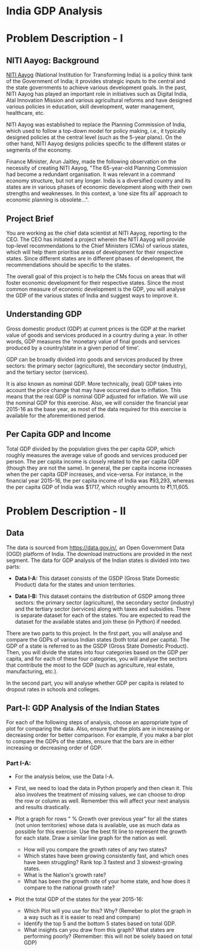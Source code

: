 # India GDP Analysis

# Problem Description - I

## NITI Aayog: Background

[NITI Aayog](https://en.wikipedia.org/wiki/NITI_Aayog) (National Institution for Transforming India) is a policy think tank of the Government of India; it provides strategic inputs to the central and the state governments to achieve various development goals. In the past, NITI Aayog has played an important role in initiatives such as Digital India, Atal Innovation Mission and various agricultural reforms and have designed various policies in education, skill development, water management, healthcare, etc. 

NITI Aayog was established to replace the Planning Commission of India, which used to follow a top-down model for policy making, i.e., it typically designed policies at the central level (such as the 5-year plans). On the other hand, NITI Aayog designs policies specific to the different states or segments of the economy.

Finance Minister, Arun Jaitley, made the following observation on the necessity of creating NITI Aayog, "The 65-year-old Planning Commission had become a redundant organisation. It was relevant in a command economy structure, but not any longer. India is a diversified country and its states are in various phases of economic development along with their own strengths and weaknesses. In this context, a ‘one size fits all’ approach to economic planning is obsolete...".

## Project Brief
You are working as the chief data scientist at NITI Aayog, reporting to the CEO. The CEO has initiated a project wherein the NITI Aayog will provide top-level recommendations to the Chief Ministers (CMs) of various states, which will help them prioritise areas of development for their respective states. Since different states are in different phases of development, the recommendations should be specific to the states.

The overall goal of this project is to help the CMs focus on areas that will foster economic development for their respective states. Since the most common measure of economic development is the GDP, you will analyse the GDP of the various states of India and suggest ways to improve it.

## Understanding GDP

Gross domestic product (GDP) at current prices is the GDP at the market value of goods and services produced in a country during a year. In other words, GDP measures the 'monetary value of final goods and services produced by a country/state in a given period of time'.

GDP can be broadly divided into goods and services produced by three sectors: the primary sector (agriculture), the secondary sector (industry), and the tertiary sector (services).

It is also known as nominal GDP. More technically, (real) GDP takes into account the price change that may have occurred due to inflation. This means that the real GDP is nominal GDP adjusted for inflation. We will use the nominal GDP for this exercise. Also, we will consider the financial year 2015-16 as the base year, as most of the data required for this exercise is available for the aforementioned period.

## Per Capita GDP and Income

Total GDP divided by the population gives the per capita GDP, which roughly measures the average value of goods and services produced per person. The per capita income is closely related to the per capita GDP (though they are not the same). In general, the per capita income increases when the per capita GDP increases, and vice-versa. For instance, in the financial year 2015-16, the per capita income of India was ₹93,293, whereas the per capita GDP of India was $1717, which roughly amounts to ₹1,11,605. 

# Problem Description - II

## Data

The data is sourced from https://data.gov.in/, an Open Government Data (OGD) platform of India. The download instructions are provided in the next segment. The data for GDP analysis of the Indian states is divided into two parts:

- **Data I-A:** This dataset consists of the GSDP (Gross State Domestic Product) data for the states and union territories.

- **Data I-B:** This dataset contains the distribution of GSDP among three sectors: the primary sector (agriculture), the secondary sector (industry) and the tertiary sector (services) along with taxes and subsidies. There is separate dataset for each of the states. You are expected to read the dataset for the available states and join these (in Python) if needed.

There are two parts to this project. In the first part, you will analyse and compare the GDPs of various Indian states (both total and per capita). The GDP of a state is referred to as the GSDP (Gross State Domestic Product). Then, you will divide the states into four categories based on the GDP per capita, and for each of these four categories, you will analyse the sectors that contribute the most to the GDP (such as agriculture, real estate, manufacturing, etc.).

In the second part, you will analyse whether GDP per capita is related to dropout rates in schools and colleges.

## Part-I: GDP Analysis of the Indian States

For each of the following steps of analysis, choose an appropriate type of plot for comparing the data. Also, ensure that the plots are in increasing or decreasing order for better comparison. For example, if you make a bar plot to compare the GDPs of the states, ensure that the bars are in either increasing or decreasing order of GDP.

### Part I-A:

- For the analysis below, use the Data I-A.

- First, we need to load the data in Python properly and then clean it. This also involves the treatment of missing values, we can choose to drop the row or column as well. Remember this will affect your next analysis and results drastically.
- Plot a graph for rows " % Growth over previous year" for all the states (not union territories) whose data is available, use as much data as possible for this exercise. Use the best fit line to represent the growth for each state. Draw a similar line graph for the nation as well.
  - How will you compare the growth rates of any two states?
  - Which states have been growing consistently fast, and which ones have been struggling? Rank top 3 fastest and 3 slowest-growing states.
  - What is the Nation's growth rate?
  - What has been the growth rate of your home state, and how does it compare to the national growth rate?

- Plot the total GDP of the states for the year 2015-16:

  - Which Plot will you use for this? Why? (Remeber to plot the graph in a way such as it is easier to read and compare)
  - Identify the top 5 and the bottom 5 states based on total GDP.
  - What insights can you draw from this graph? What states are performing poorly? (Remember: this will not be solely based on total GDP)
